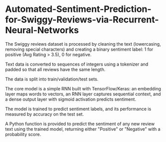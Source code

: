 # Automated-Sentiment-Prediction-for-Swiggy-Reviews-via-Recurrent-Neural-Networks
The Swiggy reviews dataset is processed by cleaning the text (lowercasing, removing special characters) and creating a binary sentiment label: 1 for positive (Avg Rating &gt; 3.5), 0 for negative.

Text data is converted to sequences of integers using a tokenizer and padded so that all reviews have the same length.

The data is split into train/validation/test sets.

The core model is a simple RNN built with TensorFlow/Keras: an embedding layer maps words to vectors, an RNN layer captures sequential context, and a dense output layer with sigmoid activation predicts sentiment.

The model is trained to predict sentiment labels, and its performance is measured by accuracy on the test set.

A Python function is provided to predict the sentiment of any new review text using the trained model, returning either "Positive" or "Negative" with a probability score.
